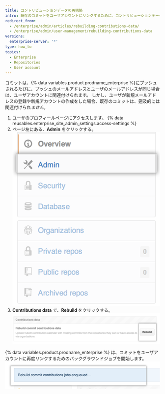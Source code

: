 ```yaml
---
title: コントリビューションデータの再構築
intro: 既存のコミットをユーザアカウントにリンクするために、コントリビューションデータの再構築が必要になることがあります。
redirect_from:
  - /enterprise/admin/articles/rebuilding-contributions-data/
  - /enterprise/admin/user-management/rebuilding-contributions-data
versions:
  enterprise-server: '*'
type: how_to
topics:
  - Enterprise
  - Repositories
  - User account
---
```


コミットは、{% data variables.product.prodname_enterprise %}にプッシュされるたびに、プッシュのメールアドレスとユーザのメールアドレスが同じ場合は、ユーザアカウントに関連付けられます。 しかし、ユーザが新規メールアドレスの登録や新規アカウントの作成をした場合、既存のコミットは、遡及的には関連付けられ*ません*。

1. ユーザのプロフィールページにアクセスします。
{% data reusables.enterprise_site_admin_settings.access-settings %}
3. ページ左にある、**Admin** をクリックする。 ![[Admin] タブ](/assets/images/enterprise/site-admin-settings/admin-tab.png)
4. **Contributions data** で、**Rebuild** をクリックする。 ![[Rebuild] ボタン](/assets/images/enterprise/site-admin-settings/rebuild-button.png)

{% data variables.product.prodname_enterprise %} は、コミットをユーザアカウントに再度リンクするためのバックグラウンドジョブを開始します。
  ![待ち行列に入っている再構築ジョブ](/assets/images/enterprise/site-admin-settings/rebuild-jobs.png)
